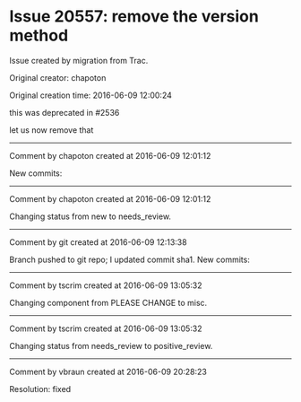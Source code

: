 # Issue 20557: remove the version method

Issue created by migration from Trac.

Original creator: chapoton

Original creation time: 2016-06-09 12:00:24

this was deprecated in #2536

let us now remove that


---

Comment by chapoton created at 2016-06-09 12:01:12

New commits:


---

Comment by chapoton created at 2016-06-09 12:01:12

Changing status from new to needs_review.


---

Comment by git created at 2016-06-09 12:13:38

Branch pushed to git repo; I updated commit sha1. New commits:


---

Comment by tscrim created at 2016-06-09 13:05:32

Changing component from PLEASE CHANGE to misc.


---

Comment by tscrim created at 2016-06-09 13:05:32

Changing status from needs_review to positive_review.


---

Comment by vbraun created at 2016-06-09 20:28:23

Resolution: fixed
